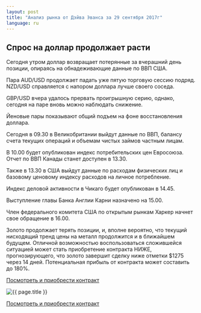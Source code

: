 ```yaml
---
layout: post
title: "Анализ рынка от Дэйва Эванса за 29 сентября 2017г"
language: ru
---
```

## Спрос на доллар продолжает расти

Сегодня утром доллар возвращает потерянные за вчерашний день позиции, опираясь на обнадеживающие данные по ВВП США.

Пара AUD/USD продолжает падать уже пятую торговую сессию подряд. NZD/USD справляется с напором доллара лучше своего соседа.

GBP/USD вчера удалось прервать проигрышную серию, однако, сегодня на паре вновь можно наблюдать снижение.

Йеновые пары показывают общий подъем на фоне восстановления доллара.
 
Сегодня в 09.30 в Великобритании выйдут данные по ВВП, балансу счета текущих операций и объемам чистых займов частным лицам.

В 10.00 будет опубликован индекс потребительских цен Евросоюза.
Отчет по ВВП Канады станет доступен в 13.30.

Также в 13.30 в США выйдут данные по расходам физических лиц и базовому ценовому индексу расходов на личное потребление.

Индекс деловой активности в Чикаго будет опубликован в 14.45.

Выступление главы Банка Англии Карни назначено на 15.00. 

Член федерального комитета США по открытым рынкам Харкер начнет свое обращение в 16.00.
 
Золото продолжает терять позиции, и, вполне вероятно, что текущий нисходящий тренд цены на металл продолжится и в ближайшем будущем.
Отличной возможностью воспользоваться сложившейся ситуацией может стать приобретение контракта НИЖЕ, прогнозирующего, что золото завершит сделку ниже отметки $1275 через 14 дней. Потенциальная прибыль от контракта может составить до 180%.

<a href="http://record.binary.com/_bivVDfg8lHux76XffYA0JmNd7ZgqdRLk/1/market=metals&duration_amount=14&duration_units=d&amount=10&amount_type=payout&expiry_type=duration&underlying=frxXAUUSD&formname=higherlower&barrier=1275" target="_blank">Посмотреть и приобрести контракт</a>

<img src="{{ site.url }}/images/sep-17/ru-29-sep-17.png" alt="{{ page.title }}"  title="{{ page.title }}">

<a href="%LINK%%?https://www.binary.com/d/trade.cgi?market=metals&duration_amount=14&duration_units=d&amount=10&amount_type=payout&expiry_type=duration&underlying=frxXAUUSD&formname=higherlower&barrier=1275" target="_blank">Посмотреть и приобрести контракт</a>